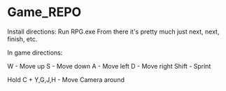 # Game_REPO
Install directions:
Run RPG.exe
From there it's pretty much just next, next, finish, etc.


In game directions:

W - Move up
S - Move down
A - Move left
D - Move right
Shift - Sprint

Hold C + Y,G,J,H - Move Camera around

